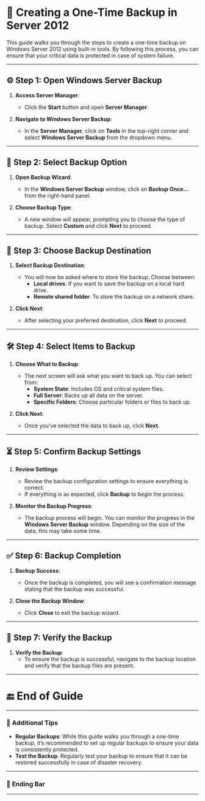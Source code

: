 # 📂 **Creating a One-Time Backup in Server 2012**

This guide walks you through the steps to create a one-time backup on Windows Server 2012 using built-in tools. By following this process, you can ensure that your critical data is protected in case of system failure.

---

## ⚙️ **Step 1: Open Windows Server Backup**

1. **Access Server Manager**:  
   - Click the **Start** button and open **Server Manager**.
   
2. **Navigate to Windows Server Backup**:  
   - In the **Server Manager**, click on **Tools** in the top-right corner and select **Windows Server Backup** from the dropdown menu.

---

## 📝 **Step 2: Select Backup Option**

1. **Open Backup Wizard**:  
   - In the **Windows Server Backup** window, click on **Backup Once...** from the right-hand panel.

2. **Choose Backup Type**:  
   - A new window will appear, prompting you to choose the type of backup. Select **Custom** and click **Next** to proceed.

---

## 💾 **Step 3: Choose Backup Destination**

1. **Select Backup Destination**:  
   - You will now be asked where to store the backup. Choose between:
     - **Local drives**: If you want to save the backup on a local hard drive.
     - **Remote shared folder**: To store the backup on a network share.

2. **Click Next**:  
   - After selecting your preferred destination, click **Next** to proceed.

---

## 🛠️ **Step 4: Select Items to Backup**

1. **Choose What to Backup**:  
   - The next screen will ask what you want to back up. You can select from:
     - **System State**: Includes OS and critical system files.
     - **Full Server**: Backs up all data on the server.
     - **Specific Folders**: Choose particular folders or files to back up.

2. **Click Next**:  
   - Once you've selected the data to back up, click **Next**.

---

## ⏳ **Step 5: Confirm Backup Settings**

1. **Review Settings**:  
   - Review the backup configuration settings to ensure everything is correct.
   - If everything is as expected, click **Backup** to begin the process.

2. **Monitor the Backup Progress**:  
   - The backup process will begin. You can monitor the progress in the **Windows Server Backup** window. Depending on the size of the data, this may take some time.

---

## ✅ **Step 6: Backup Completion**

1. **Backup Success**:  
   - Once the backup is completed, you will see a confirmation message stating that the backup was successful.

2. **Close the Backup Window**:  
   - Click **Close** to exit the backup wizard.

---

## 🚨 **Step 7: Verify the Backup**

1. **Verify the Backup**:  
   - To ensure the backup is successful, navigate to the backup location and verify that the backup files are present.

---

# 🔚 **End of Guide**

---

### 📑 **Additional Tips**

- **Regular Backups**: While this guide walks you through a one-time backup, it’s recommended to set up regular backups to ensure your data is consistently protected.
- **Test the Backup**: Regularly test your backup to ensure that it can be restored successfully in case of disaster recovery.

---

### 🚪 **Ending Bar**

---
